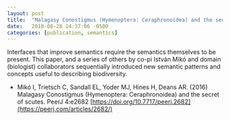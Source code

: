 ```yaml
---
layout: post
title:  "Malagasy Conostigmus (Hymenoptera: Ceraphronoidea) and the secret of scutes"
date:   2018-08-28 14:37:06 -0500
categories: [publication, semantics]
---
```


Interfaces that improve semantics require the semantics themselves to be present.  This paper, and a series of others by co-pi István Mikó and domain (biologist) collaborators sequentially introduced new semantic patterns and concepts useful to describing biodiversity.

* Mikó I, Trietsch C, Sandall EL, Yoder MJ, Hines H, Deans AR. (2016) Malagasy Conostigmus (Hymenoptera: Ceraphronoidea) and the secret of scutes. PeerJ 4:e2682 [https://doi.org/10.7717/peerj.2682](https://peerj.com/articles/2682/)

